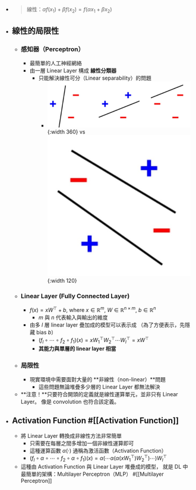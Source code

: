 - > 線性：$\alpha f(x_1)+\beta f(x_2)=f(\alpha x_1+\beta x_2)$
- ## 線性的局限性
	- ### 感知器（Perceptron）
		- 最簡單的人工神經網絡
		- 由一層 Linear Layer 構成 **線性分類器**
			- 只能解決線性可分（Linear separability）的問題
				- ![線性可分](../assets/2022-08-06-23-55-21.jpeg){:width 360} vs ![線性不可分](../assets/2022-08-06-23-56-10.jpeg){:width 120}
	- ### Linear Layer (Fully Connected Layer)
		- $f(x)=xW^{\top}+b,~\text{where}~x\in\mathbb{R}^m,~W\in\mathbb{R}^{n\times m},~b\in\mathbb{R}^n$
			- $m$ 與 $n$ 代表輸入與輸出的維度
		- 由多 $l$ 層 linear layer 疊加成的模型可以表示成
		  （為了方便表示，先隱藏 bias $b$）
			- $(f_l\circ\cdots\circ f_2\circ f_1)(x)= xW_1^{\top}W_2^{\top}\cdots W_l^{\top}=xW^{\top}$
			- **其能力與單層的 linear layer 相當**
	- ### 局限性
		- 現實環境中需要面對大量的 **非線性（non-linear）**問題
			- 這些問題無論堆疊多少層的 Linear Layer 都無法解決
	- **注意！**只要符合開頭的定義就是線性運算單元，並非只有 Linear Layer。
	  像是 convolution 也符合該定義。
- ## Activation Function #[[Activation Function]]
	- 將 Linear Layer 轉換成非線性方法非常簡單
		- 只需要在每層之間多增加一個非線性運算即可
		- 這種運算函數 $\alpha(\cdot)$ 通稱為激活函數（Activation Function）
		- $(f_l\circ\alpha\circ\cdots\circ f_2\circ\alpha\circ f_1)(x)=\alpha(\cdots\alpha(\alpha(xW^{\top}_1)W^{\top}_2)\cdots) W^{\top}_l$
	- 這種由 Activation Function 與 Linear Layer 堆疊成的模型，
	  就是 DL 中最簡單的架構：Multilayer Perceptron（MLP） #[[Multilayer Perceptron]]
